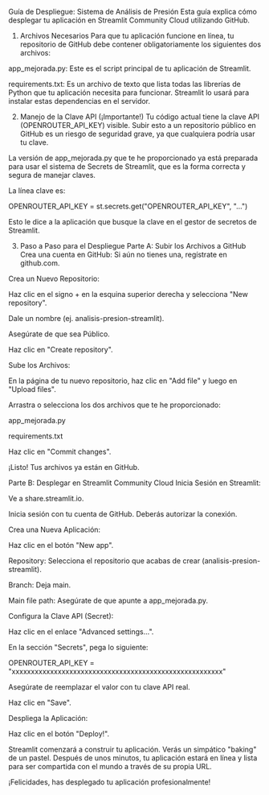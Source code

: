 Guía de Despliegue: Sistema de Análisis de Presión
Esta guía explica cómo desplegar tu aplicación en Streamlit Community Cloud utilizando GitHub.

1. Archivos Necesarios
Para que tu aplicación funcione en línea, tu repositorio de GitHub debe contener obligatoriamente los siguientes dos archivos:

app_mejorada.py: Este es el script principal de tu aplicación de Streamlit.

requirements.txt: Es un archivo de texto que lista todas las librerías de Python que tu aplicación necesita para funcionar. Streamlit lo usará para instalar estas dependencias en el servidor.

2. Manejo de la Clave API (¡Importante!)
Tu código actual tiene la clave API (OPENROUTER_API_KEY) visible. Subir esto a un repositorio público en GitHub es un riesgo de seguridad grave, ya que cualquiera podría usar tu clave.

La versión de app_mejorada.py que te he proporcionado ya está preparada para usar el sistema de Secrets de Streamlit, que es la forma correcta y segura de manejar claves.

La línea clave es:

OPENROUTER_API_KEY = st.secrets.get("OPENROUTER_API_KEY", "...")

Esto le dice a la aplicación que busque la clave en el gestor de secretos de Streamlit.

3. Paso a Paso para el Despliegue
Parte A: Subir los Archivos a GitHub
Crea una cuenta en GitHub: Si aún no tienes una, regístrate en github.com.

Crea un Nuevo Repositorio:

Haz clic en el signo + en la esquina superior derecha y selecciona "New repository".

Dale un nombre (ej. analisis-presion-streamlit).

Asegúrate de que sea Público.

Haz clic en "Create repository".

Sube los Archivos:

En la página de tu nuevo repositorio, haz clic en "Add file" y luego en "Upload files".

Arrastra o selecciona los dos archivos que te he proporcionado:

app_mejorada.py

requirements.txt

Haz clic en "Commit changes".

¡Listo! Tus archivos ya están en GitHub.

Parte B: Desplegar en Streamlit Community Cloud
Inicia Sesión en Streamlit:

Ve a share.streamlit.io.

Inicia sesión con tu cuenta de GitHub. Deberás autorizar la conexión.

Crea una Nueva Aplicación:

Haz clic en el botón "New app".

Repository: Selecciona el repositorio que acabas de crear (analisis-presion-streamlit).

Branch: Deja main.

Main file path: Asegúrate de que apunte a app_mejorada.py.

Configura la Clave API (Secret):

Haz clic en el enlace "Advanced settings...".

En la sección "Secrets", pega lo siguiente:

OPENROUTER_API_KEY = "xxxxxxxxxxxxxxxxxxxxxxxxxxxxxxxxxxxxxxxxxxxxxxxxxxxxxxx"

Asegúrate de reemplazar el valor con tu clave API real.

Haz clic en "Save".

Despliega la Aplicación:

Haz clic en el botón "Deploy!".

Streamlit comenzará a construir tu aplicación. Verás un simpático "baking" de un pastel. Después de unos minutos, tu aplicación estará en línea y lista para ser compartida con el mundo a través de su propia URL.

¡Felicidades, has desplegado tu aplicación profesionalmente!